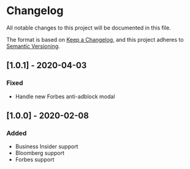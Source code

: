 # Changelog

All notable changes to this project will be documented in this file.

The format is based on [Keep a Changelog](https://keepachangelog.com/en/1.0.0/), and this project
adheres to [Semantic Versioning](https://semver.org/spec/v2.0.0.html).

## [1.0.1] - 2020-04-03

### Fixed

- Handle new Forbes anti-adblock modal

## [1.0.0] - 2020-02-08

### Added

- Business Insider support
- Bloomberg support
- Forbes support
